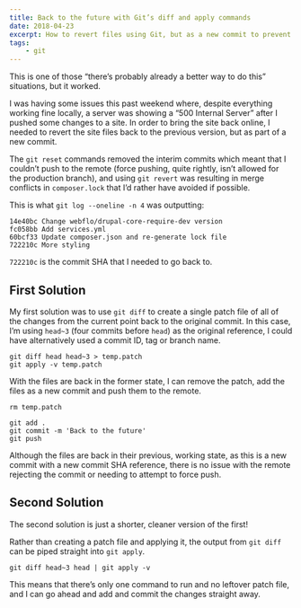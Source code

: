 ```yaml
---
title: Back to the future with Git’s diff and apply commands
date: 2018-04-23
excerpt: How to revert files using Git, but as a new commit to prevent force pushing.
tags:
    - git
---
```

This is one of those “there’s probably already a better way to do this” situations, but it worked.

I was having some issues this past weekend where, despite everything working fine locally, a server was showing a “500 Internal Server” after I pushed some changes to a site. In order to bring the site back online, I needed to revert the site files back to the previous version, but as part of a new commit.

The `git reset` commands removed the interim commits which meant that I couldn’t push to the remote (force pushing, quite rightly, isn’t allowed for the production branch), and using `git revert` was resulting in merge conflicts in `composer.lock` that I’d rather have avoided if possible.

This is what `git log --oneline -n 4` was outputting:

```
14e40bc Change webflo/drupal-core-require-dev version
fc058bb Add services.yml
60bcf33 Update composer.json and re-generate lock file
722210c More styling
```

`722210c` is the commit SHA that I needed to go back to.

## First Solution

My first solution was to use `git diff` to create a single patch file of all of the changes from the current point back to the original commit. In this case, I’m using `head~3` (four commits before `head`) as the original reference, I could have alternatively used a commit ID, tag or branch name.

```
git diff head head~3 > temp.patch
git apply -v temp.patch
```

With the files are back in the former state, I can remove the patch, add the files as a new commit and push them to the remote.

```
rm temp.patch

git add .
git commit -m 'Back to the future'
git push
```

Although the files are back in their previous, working state, as this is a new commit with a new commit SHA reference, there is no issue with the remote rejecting the commit or needing to attempt to force push.

## Second Solution

The second solution is just a shorter, cleaner version of the first!

Rather than creating a patch file and applying it, the output from `git diff` can be piped straight into `git apply`.

```
git diff head~3 head | git apply -v
```

This means that there’s only one command to run and no leftover patch file, and I can go ahead and add and commit the changes straight away.
